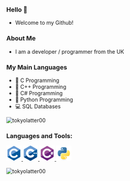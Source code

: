 ### Hello 👋

- Welcome to my Github!

### About Me

- I am a developer / programmer from the UK

### My Main Languages

- 📓 C Programming
- 📘 C++ Programming
- 📗 C# Programming
- 🐍 Python Programming
- 💻 SQL Databases

<p align="left"> <img src="https://komarev.com/ghpvc/?username=tokyolatter00&label=Profile%20views&color=0e75b6&style=flat" alt="tokyolatter00" /> </p>
<h3 align="left">Languages and Tools:</h3>
<p align="left"> <a href="https://www.cprogramming.com/" target="_blank" rel="noreferrer"> <img src="https://raw.githubusercontent.com/devicons/devicon/master/icons/c/c-original.svg" alt="c" width="40" height="40"/> </a> <a href="https://www.w3schools.com/cpp/" target="_blank" rel="noreferrer"> <img src="https://raw.githubusercontent.com/devicons/devicon/master/icons/cplusplus/cplusplus-original.svg" alt="cplusplus" width="40" height="40"/> </a> <a href="https://www.w3schools.com/cs/" target="_blank" rel="noreferrer"> <img src="https://raw.githubusercontent.com/devicons/devicon/master/icons/csharp/csharp-original.svg" alt="csharp" width="40" height="40"/> </a> <a href="https://www.python.org" target="_blank" rel="noreferrer"> <img src="https://raw.githubusercontent.com/devicons/devicon/master/icons/python/python-original.svg" alt="python" width="40" height="40"/> </a> </p>

<p><img align="center" src="https://github-readme-stats.vercel.app/api/top-langs?username=tokyolatter00&show_icons=true&locale=en&layout=compact" alt="tokyolatter00" /></p>
